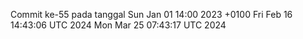 Commit ke-55 pada tanggal Sun Jan 01 14:00 2023 +0100
Fri Feb 16 14:43:06 UTC 2024
Mon Mar 25 07:43:17 UTC 2024
